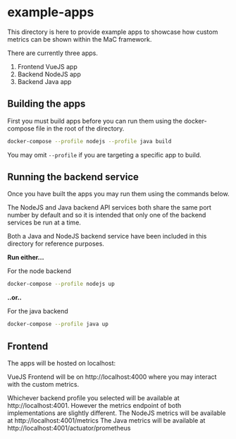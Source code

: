 # example-apps

This directory is here to provide example apps to showcase how custom metrics can be shown within the MaC framework.

There are currently three apps.

1. Frontend VueJS app
1. Backend NodeJS app
1. Backend Java app

## Building the apps

First you must build apps before you can run them using the docker-compose file in the root of the directory.

```sh
docker-compose --profile nodejs --profile java build 
```

You may omit `--profile` if you are targeting a specific app to build.

## Running the backend service

Once you have built the apps you may run them using the commands below.

The NodeJS and Java backend API services both share the same port number by default and so it is intended that only one of the backend services be run at a time.

Both a Java and NodeJS backend service have been included in this directory for reference purposes.

**Run either...**

For the node backend
```sh
docker-compose --profile nodejs up
```

**..or..**

For the java backend
```sh
docker-compose --profile java up
```

## Frontend

The apps will be hosted on localhost:

VueJS Frontend will be on http://localhost:4000 where you may interact with the custom metrics.

Whichever backend profile you selected will be available at http://localhost:4001. However the metrics endpoint of both implementations are slightly different.
The NodeJS metrics will be available at http://localhost:4001/metrics
The Java metrics will be available at http://localhost:4001/actuator/prometheus


